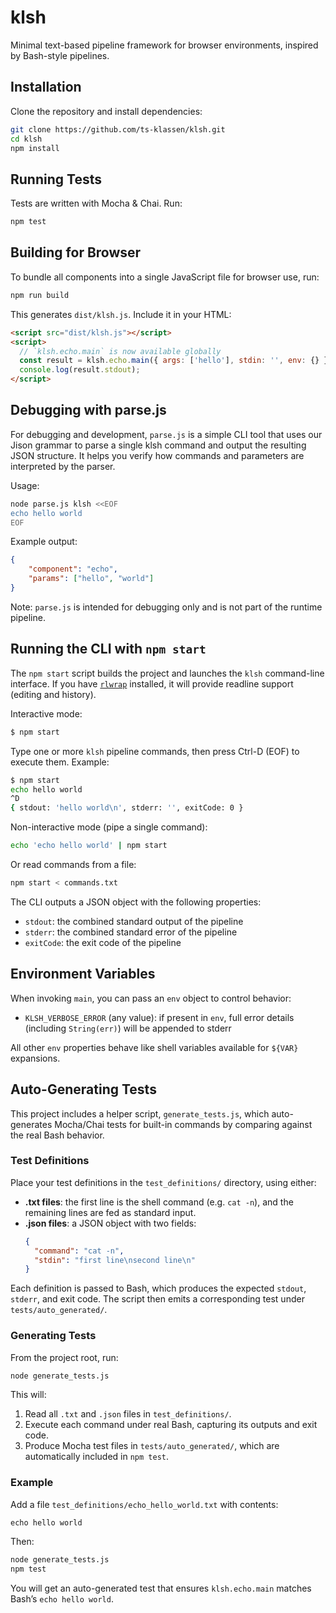 # klsh

Minimal text-based pipeline framework for browser environments, inspired by Bash-style pipelines.

## Installation

Clone the repository and install dependencies:

```bash
git clone https://github.com/ts-klassen/klsh.git
cd klsh
npm install
```

## Running Tests

Tests are written with Mocha & Chai. Run:

```bash
npm test
```

## Building for Browser

To bundle all components into a single JavaScript file for browser use, run:

```bash
npm run build
```

This generates `dist/klsh.js`. Include it in your HTML:

```html
<script src="dist/klsh.js"></script>
<script>
  // `klsh.echo.main` is now available globally
  const result = klsh.echo.main({ args: ['hello'], stdin: '', env: {} });
  console.log(result.stdout);
</script>
```

## Debugging with parse.js

For debugging and development, `parse.js` is a simple CLI tool that uses our Jison grammar
to parse a single klsh command and output the resulting JSON structure. It helps you
verify how commands and parameters are interpreted by the parser.

Usage:

```bash
node parse.js klsh <<EOF
echo hello world
EOF
```

Example output:

```json
{
    "component": "echo",
    "params": ["hello", "world"]
}
```

Note: `parse.js` is intended for debugging only and is not part of the runtime pipeline.

## Running the CLI with `npm start`

The `npm start` script builds the project and launches the `klsh` command-line interface. If you have [`rlwrap`](https://github.com/hanshuebner/rlwrap) installed, it will provide readline support (editing and history).

Interactive mode:

```bash
$ npm start
```

Type one or more `klsh` pipeline commands, then press Ctrl-D (EOF) to execute them. Example:

```bash
$ npm start
echo hello world
^D
{ stdout: 'hello world\n', stderr: '', exitCode: 0 }
```

Non-interactive mode (pipe a single command):

```bash
echo 'echo hello world' | npm start
```

Or read commands from a file:

```bash
npm start < commands.txt
```

The CLI outputs a JSON object with the following properties:

- `stdout`: the combined standard output of the pipeline
- `stderr`: the combined standard error of the pipeline
- `exitCode`: the exit code of the pipeline

## Environment Variables

When invoking `main`, you can pass an `env` object to control behavior:

- `KLSH_VERBOSE_ERROR` (any value):
  if present in `env`, full error details (including `String(err)`) will be appended to stderr

All other `env` properties behave like shell variables available for `${VAR}` expansions.
## Auto-Generating Tests

This project includes a helper script, `generate_tests.js`, which auto-generates Mocha/Chai tests for built-in commands by comparing against the real Bash behavior.

### Test Definitions

Place your test definitions in the `test_definitions/` directory, using either:
- **.txt files**: the first line is the shell command (e.g. `cat -n`), and the remaining lines are fed as standard input.
- **.json files**: a JSON object with two fields:
  ```json
  {
    "command": "cat -n",
    "stdin": "first line\nsecond line\n"
  }
  ```

Each definition is passed to Bash, which produces the expected `stdout`, `stderr`, and exit code. The script then emits a corresponding test under `tests/auto_generated/`.

### Generating Tests

From the project root, run:
```bash
node generate_tests.js
```

This will:
1. Read all `.txt` and `.json` files in `test_definitions/`.
2. Execute each command under real Bash, capturing its outputs and exit code.
3. Produce Mocha test files in `tests/auto_generated/`, which are automatically included in `npm test`.

### Example

Add a file `test_definitions/echo_hello_world.txt` with contents:
```
echo hello world
```
Then:
```bash
node generate_tests.js
npm test
```
You will get an auto-generated test that ensures `klsh.echo.main` matches Bash’s `echo hello world`.
